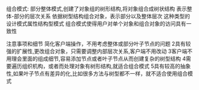 组合模式:
部分整体模式,创建了对象组的树形结构,将对象组合成树状结构
表示整体-部分的层次关系
依据树型结构组合对象，表示部分以及整体层次
这种类型的设计模式属性结构型模式
组合模式使得用户对单个对象和组合对象的访问具有一致性

注意事项和细节
简化客户端操作，不用考虑整体或部分叶子节点的问题
2具有较强的扩展性,更改组合对象，只需要调整内部层次关系,客户端不用改动
3客户端不用理会里面的组成细节,容易添加节点或者叶子节点从而创建复杂的树型结构
4需要遍历组织机构，或者而处理对象有树形结构,就适合组合模式
5具有较高的抽象性,如果叶子节点有差异的化,比如很多方法与树型都不一样，就不适合使用组合模式

